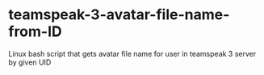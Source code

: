 # teamspeak-3-avatar-file-name-from-ID
Linux bash script that gets avatar file name for user in teamspeak 3 server by given UID
